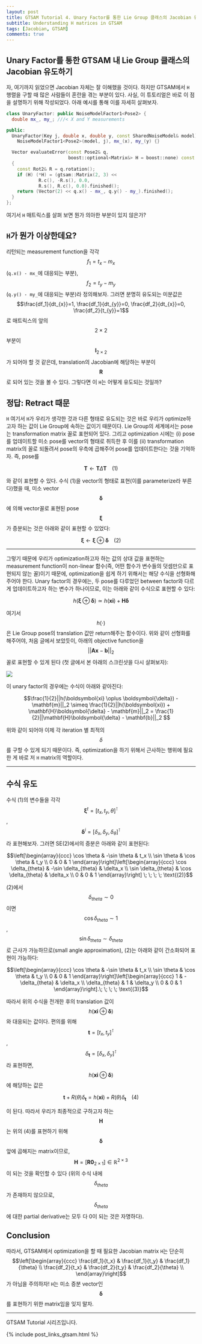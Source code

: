 ```yaml
---
layout: post
title: GTSAM Tutorial 4. Unary Factor를 통한 Lie Group 클래스의 Jacobian 유도하기
subtitle: Understanding H matrices in GTSAM
tags: [Jacobian, GTSAM]
comments: true
---
```


## Unary Factor를 통한 GTSAM 내 Lie Group 클래스의 Jacobian 유도하기

자, 여기까지 읽었으면 Jacobian 자체는 잘 이해했을 것이다.
하지만 GTSAM에서 `H` 행렬을 구할 때 많은 사람들이 혼란을 겪는 부분이 있다. 사실, 이 튜토리얼은 바로 이 점을 설명하기 위해 작성되었다. 아래 예시를 통해 이를 자세히 살펴보자.

```cpp
class UnaryFactor: public NoiseModelFactor1<Pose2> {
  double mx_, my_; ///< X and Y measurements

public:
  UnaryFactor(Key j, double x, double y, const SharedNoiseModel& model):
    NoiseModelFactor1<Pose2>(model, j), mx_(x), my_(y) {}

  Vector evaluateError(const Pose2& q,
                       boost::optional<Matrix&> H = boost::none) const
  {
    const Rot2& R = q.rotation();
    if (H) (*H) = (gtsam::Matrix(2, 3) <<
            R.c(), -R.s(), 0.0,
            R.s(), R.c(), 0.0).finished();
    return (Vector(2) << q.x() - mx_, q.y() - my_).finished();
  }
};
```

여기서 `H` 매트릭스를 살펴 보면 뭔가 의아한 부분이 있지 않은가? 

## `H`가 뭔가 이상한데요?

리턴되는 measurement function을 각각 $$f_1=t_x - m_x$$(`q.x() - mx_`에 대응되는 부분), 
$$f_2=t_y - m_y$$(`q.y() - my_`에 대응되는 부분)라 정의해보자.
그러면 분명히 유도되는 미분값은 $$\frac{df_1}{dt_{x}}=1, \frac{df_1}{dt_{y}}=0, \frac{df_2}{dt_{x}}=0, \frac{df_2}{t_{y}}=1$$로
매트릭스의 앞의 $$2\times2$$ 부분이 $$\mathbf{I}_{2\times2}$$가 되어야 할 것 같은데, translation의 Jacobian에 해당하는 부분이 $$\mathbf{R}$$로 되어 있는 것을 볼 수 있다.
그렇다면 이 `H`는 어떻게 유도되는 것일까?

## 정답: Retract 때문

`H`
여기서 `H`가 우리가 생각한 것과 다른 형태로 유도되는 것은 바로 우리가 optimize하고자 하는 값이 Lie Group에 속하는 값이기 때문이다.
Lie Group의 세계에서는 pose는 transformation matrix 꼴로 표현되어 있다. 
그리고 optimization 시에는 (i) pose를 업데이트할 미소 pose를 vector의 형태로 취득한 후 이를 (ii) transformation matrix의 꼴로 되돌려서 pose의 우측에 곱해주어 pose를 업데이트한다는 것을 기억하자.
즉, pose를

$$\mathbf{T} \leftarrow \mathbf{T}\Delta\mathbf{T}\;\;\;\;(1)$$

와 같이 표현할 수 있다. 수식 (1)을 vector의 형태로 표현(이를 parameterize라 부른다)했을 때, 미소 vector $$\boldsymbol{\delta}$$에 의해 vector꼴로 표현된 pose $$\boldsymbol{\xi}$$가 증분되는 것은 아래와 같이 표현할 수 있었다:

$$\boldsymbol{\xi} \leftarrow \boldsymbol{\xi} \oplus \boldsymbol{\delta}\;\;\;\;(2)$$

---

그렇기 때문에 우리가 optimization하고자 하는 값의 상대 값을 표현하는 measurement function이 non-linear 함수(즉, 어떤 함수가 변수들의 덧셈만으로 표현되지 않는 꼴)이기 때문에, 
optimization을 쉽게 하기 위해서는 해당 수식을 선형화해주어야 한다.
Unary factor의 경우에는, 두 pose를 다루었던 between factor와 다르게 업데이트하고자 하는 변수가 하나이므로,
이는 아래와 같이 수식으로 표현할 수 있다:

$$h(\boldsymbol{\xi} \oplus \boldsymbol{\delta}) \simeq h(\boldsymbol{xi}) + \mathbf{H}\boldsymbol{\delta}$$

여기서 $$h(\cdot)$$은 Lie Group pose의 translation 값만 return해주는 함수이다. 
위와 같이 선형화를 해주어야, 처음 글에서 보았듯이, 아래의 objective function을 $$||\mathbf{A}\mathbf{x} - \mathbf{b}||_2$$꼴로 표현할 수 있게 된다 (첫 글에서 본 아래의 스크린샷을 다시 살펴보자):

![](/img/gtsam_solving.png)

이 unary factor의 경우에는 수식이 아래와 같아진다:

$$\frac{1}{2}||h(\boldsymbol{xi} \oplus \boldsymbol{\delta}) - \mathbf{m}||_2 \simeq \frac{1}{2}||h(\boldsymbol{xi}) + \mathbf{H}\boldsymbol{\delta} - \mathbf{m}||_2 = \frac{1}{2}||\mathbf{H}\boldsymbol{\delta} - \mathbf{b}||_2 $$

위와 같이 되어야 이제 각 iteration 별 최적의 $$\delta$$를 구할 수 있게 되기 때문이다.
즉, optimization을 하기 위해서 근사하는 행위에 필요한 게 바로 저 `H` matrix의 역할이다.
 
---

## 수식 유도

수식 (1)의 변수들을 각각 $$\boldsymbol{\xi}^{t} = [t_x, t_y, \theta]^{\intercal}$$, $$\boldsymbol{\delta}^{i} = [\delta_x, \delta_y, \delta_\theta]^{\intercal}$$라 표현해보자.
그러면 SE(2)에서의 증분은 아래와 같이 표현된다:

$$\left[\begin{array}{ccc}
\cos \theta & -\sin \theta & t_x \\
\sin \theta & \cos \theta & t_y \\
0 & 0 & 1
\end{array}\right]\left[\begin{array}{ccc}
\cos \delta_{theta} & -\sin \delta_{theta} & \delta_x \\
\sin \delta_{theta} & \cos \delta_{theta} & \delta_x \\
0 & 0 & 1
\end{array}\right] \; \; \; \; \text{(2)}$$

(2)에서 $$\delta_{theta} \sim 0$$이면 $$\cos \delta_{theta} \sim 1$$, $$\sin \delta_{theta} \sim \delta_{theta}$$로 근사가 가능하므로(small angle approximation),
(2)는 아래와 같이 간소화되어 표현이 가능하다:

$$\left[\begin{array}{ccc}
\cos \theta & -\sin \theta & t_x \\
\sin \theta & \cos \theta & t_y \\
0 & 0 & 1
\end{array}\right]\left[\begin{array}{ccc}
1 & -\delta_{theta} & \delta_x \\
\delta_{theta} & 1 & \delta_y \\
0 & 0 & 1
\end{array}\right].\; \; \; \; \text{(3)}$$

따라서 위의 수식을 전개한 후의 translation 값이 $$h(\boldsymbol{xi} \oplus \boldsymbol{\delta})$$와 대응되는 값이다.
편의를 위해 $$\mathbf{t} = [t_x, t_y]^\intercal$$, $$\delta_{\mathbf{t}} = [\delta_x, \delta_y]^\intercal$$라 표현하면,  
$$h(\boldsymbol{xi} \oplus \boldsymbol{\delta})$$에 해당하는 값은 

$$\mathbf{t} + R(\theta)\delta_{\mathbf{t}} = h(\boldsymbol{xi}) + R(\theta)\delta_{\mathbf{t}}\; \; \; \; \text{(4)}$$

이 된다.
따라서 우리가 최종적으로 구하고자 하는 $$\mathbf{H}$$는 위의 (4)를 표현하기 위해 $$\boldsymbol{\delta}$$ 앞에 곱해지는 matrix이므로,
$$\mathbf{H} = [\mathbf{R} \mathbf{0}_{2\times1}] \in \mathbb{R}^{2\times3}$$이 되는 것을 확인할 수 있다 (위의 수식 내에 $$\delta_{theta}$$가 존재하지 않으므로, $$\delta_{theta}$$에 대한 partial derivative는 모두 다 0이 되는 것은 자명하다).

## Conclusion

따라서, GTSAM에서 optimization을 할 때 필요한 Jacobian matrix `H`는 단순히 $$\left[\begin{array}{ccc}
\frac{df_1}{t_x} & \frac{df_1}{t_y} & \frac{df_1}{\theta} \\
\frac{df_2}{t_x} & \frac{df_2}{t_y} & \frac{df_2}{\theta} \\
\end{array}\right]$$가 아님을 주의하자! `H`는 미소 증분 vector인 $$\boldsymbol{\delta}$$를 표현하기 위한 matrix임을 잊지 말자.

---

GTSAM Tutorial 시리즈입니다.

{% include post_links_gtsam.html %}